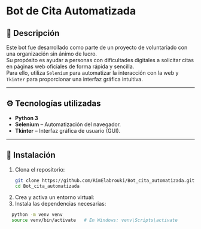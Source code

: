 # Bot de Cita Automatizada

## 🤖 Descripción

Este bot fue desarrollado como parte de un proyecto de voluntariado con una organización sin ánimo de lucro.  
Su propósito es ayudar a personas con dificultades digitales a solicitar citas en páginas web oficiales de forma rápida y sencilla.  
Para ello, utiliza `Selenium` para automatizar la interacción con la web y `Tkinter` para proporcionar una interfaz gráfica intuitiva.

---

## ⚙️ Tecnologías utilizadas

- **Python 3**
- **Selenium** – Automatización del navegador.
- **Tkinter** – Interfaz gráfica de usuario (GUI).

---

## 🚀 Instalación

1. Clona el repositorio:
   ```bash
   git clone https://github.com/RimElabrouki/Bot_cita_automatizada.git
   cd Bot_cita_automatizada

2. Crea y activa un entorno virtual:
2. Instala las dependencias necesarias:
 ```bash
   python -m venv venv
   source venv/bin/activate   # En Windows: venv\Scripts\activate
